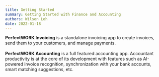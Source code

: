 ```yaml
---
title: Getting Started
summary: Getting Started with Finance and Accounting
authors: Wilson Loh
date: 2022-01-18
---
```


**PerfectWORK Invoicing** is a standalone invoicing app to create invoices, send them to your customers, and manage payments. 
<br /><br />
**PerfectWORK Accounting** is a full featured accounting app. Accountant productivity is at the core of its development with features such as AI-powered invoice recognition, synchronization with your bank accounts, smart matching suggestions, etc.
